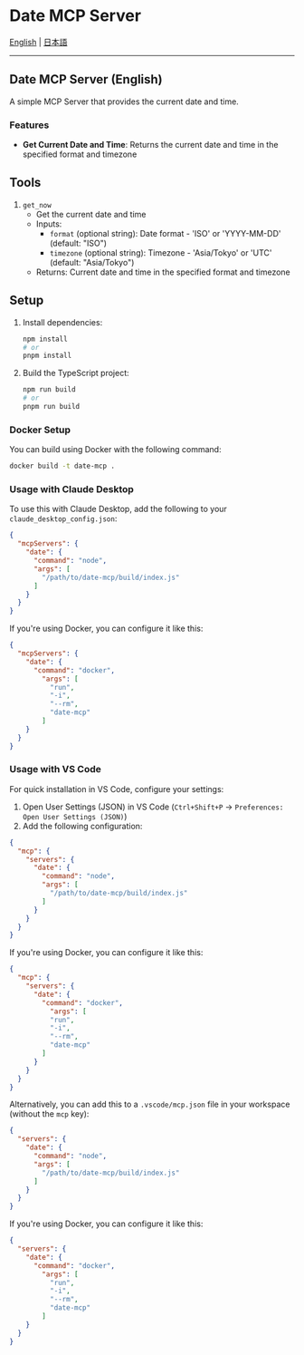 # Date MCP Server

[English](#date-mcp-server-english) | [日本語](README-ja.md)

---

## Date MCP Server (English)

A simple MCP Server that provides the current date and time.

### Features

- **Get Current Date and Time**: Returns the current date and time in the specified format and timezone

## Tools

1. `get_now`
   - Get the current date and time
   - Inputs:
     - `format` (optional string): Date format - 'ISO' or 'YYYY-MM-DD' (default: "ISO")
     - `timezone` (optional string): Timezone - 'Asia/Tokyo' or 'UTC' (default: "Asia/Tokyo")
   - Returns: Current date and time in the specified format and timezone

## Setup

1. Install dependencies:
   ```bash
   npm install
   # or
   pnpm install
   ```
2. Build the TypeScript project:
   ```bash
   npm run build
   # or
   pnpm run build
   ```

### Docker Setup
You can build using Docker with the following command:

```bash
docker build -t date-mcp .
```

### Usage with Claude Desktop
To use this with Claude Desktop, add the following to your `claude_desktop_config.json`:

```json
{
  "mcpServers": {
    "date": {
      "command": "node",
      "args": [
        "/path/to/date-mcp/build/index.js"
      ]
    }
  }
}
```

If you're using Docker, you can configure it like this:

```json
{
  "mcpServers": {
    "date": {
      "command": "docker",
        "args": [
          "run",
          "-i",
          "--rm",
          "date-mcp"
        ]
    }
  }
}
```

### Usage with VS Code

For quick installation in VS Code, configure your settings:

1. Open User Settings (JSON) in VS Code (`Ctrl+Shift+P` → `Preferences: Open User Settings (JSON)`)
2. Add the following configuration:

```json
{
  "mcp": {
    "servers": {
      "date": {
        "command": "node",
        "args": [
          "/path/to/date-mcp/build/index.js"
        ]
      }
    }
  }
}
```

If you're using Docker, you can configure it like this:

```json
{
  "mcp": {
    "servers": {
      "date": {
        "command": "docker",
          "args": [
          "run",
          "-i",
          "--rm",
          "date-mcp"
        ]
      }
    }
  }
}
```

Alternatively, you can add this to a `.vscode/mcp.json` file in your workspace (without the `mcp` key):

```json
{
  "servers": {
    "date": {
      "command": "node",
      "args": [
        "/path/to/date-mcp/build/index.js"
      ]
    }
  }
}
```

If you're using Docker, you can configure it like this:

```json
{
  "servers": {
    "date": {
      "command": "docker",
        "args": [
          "run",
          "-i",
          "--rm",
          "date-mcp"
        ]
    }
  }
}
```